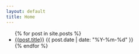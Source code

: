 ```yaml
---
layout: default
title: Home
---
```


<section>
    <ul class="list-group">
        {% for post in site.posts %}
            <li class="post-list list-group-item">
                <a class="post-font" href="{{ site.url }}{{ site.baseurl }}{{ post.url }}">{{post.title}}</a>
                <span class="post-date">{{ post.date | date: "%Y-%m-%d" }}</span>
            </li>
        {% endfor %}
    </ul>
</section>
